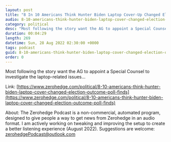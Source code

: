 ```yaml
---
layout: post
title: "8 In 10 Americans Think Hunter Biden Laptop Cover-Up Changed Election Outcome; Poll Finds"
audio: 8-10-americans-think-hunter-biden-laptop-cover-changed-election-outcome-poll-finds-0
category: political
desc: "Most following the story want the AG to appoint a Special Counsel to investigate the laptop-related issues..."
duration: 00:04:29
length: 269
datetime: Sun, 28 Aug 2022 02:30:00 +0000
tags: podcast
guid: 8-10-americans-think-hunter-biden-laptop-cover-changed-election-outcome-poll-finds-0
order: 0
---
```

Most following the story want the AG to appoint a Special Counsel to investigate the laptop-related issues...

Link: [https://www.zerohedge.com/political/8-10-americans-think-hunter-biden-laptop-cover-changed-election-outcome-poll-finds](https://www.zerohedge.com/political/8-10-americans-think-hunter-biden-laptop-cover-changed-election-outcome-poll-finds)

About: The Zerohedge Podcast is a non-commercial, automated program, designed to give people a way to get news from Zerohedge in an audio format.  I am actively working on tweaking and improving the setup to create a better listening experience (August 2022).  Suggestions are welcome: [zerohedgePodcast@outlook.com](mailto:zerohedgePodcast@outlook.com)